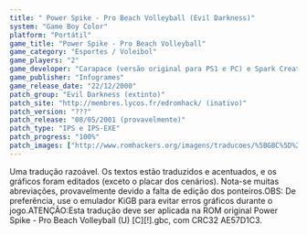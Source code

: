 ```yaml
---
title: " Power Spike - Pro Beach Volleyball (Evil Darkness)"
system: "Game Boy Color"
platform: "Portátil"
game_title: "Power Spike - Pro Beach Volleyball"
game_category: "Esportes / Voleibol"
game_players: "2"
game_developer: "Carapace (versão original para PS1 e PC) e Spark Creative SARL"
game_publisher: "Infogrames"
game_release_date: "22/12/2000"
patch_group: "Evil Darkness (extinto)"
patch_site: "http://membres.lycos.fr/edromhack/ (inativo)"
patch_version: "???"
patch_release: "08/05/2001 (provavelmente)"
patch_type: "IPS e IPS-EXE"
patch_progress: "100%"
patch_images: ["http://www.romhackers.org/imagens/traducoes/%5BGBC%5D%20Power%20Spike%20-%20Pro%20Beach%20Volleyball%20-%20Evil%20Darkness%20-%201.png","http://www.romhackers.org/imagens/traducoes/%5BGBC%5D%20Power%20Spike%20-%20Pro%20Beach%20Volleyball%20-%20Evil%20Darkness%20-%202.png","http://www.romhackers.org/imagens/traducoes/%5BGBC%5D%20Power%20Spike%20-%20Pro%20Beach%20Volleyball%20-%20Evil%20Darkness%20-%203.png"]
---
```

Uma tradução razoável. Os textos estão traduzidos e acentuados, e os gráficos foram editados (exceto o placar dos cenários). Nota-se muitas abreviações, provavelmente devido a falta de edição dos ponteiros.OBS: De preferência, use o emulador KiGB para evitar erros gráficos durante o jogo.ATENÇÃO:Esta tradução deve ser aplicada na ROM original Power Spike - Pro Beach Volleyball (U) [C][!].gbc, com CRC32 AE57D1C3.